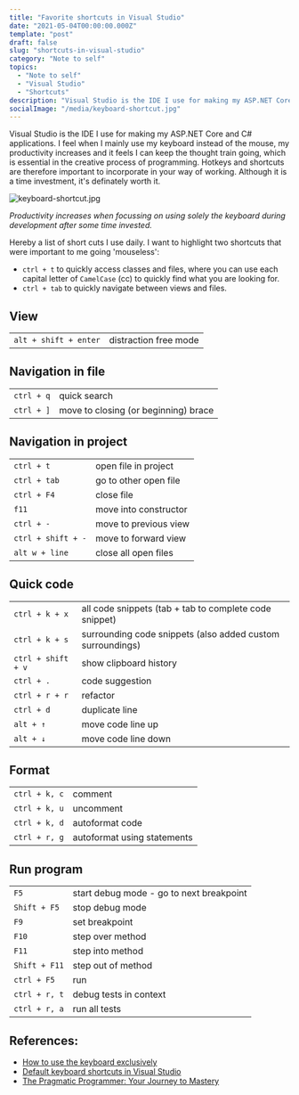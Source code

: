 ```yaml
---
title: "Favorite shortcuts in Visual Studio"
date: "2021-05-04T00:00:00.000Z"
template: "post"
draft: false
slug: "shortcuts-in-visual-studio"
category: "Note to self"
topics:
  - "Note to self"
  - "Visual Studio"
  - "Shortcuts"
description: "Visual Studio is the IDE I use for making my ASP.NET Core and C# applications. I feel when I mainly use my keyboard instead of the mouse, my productivity increases and it feels I can keep the thought train going."
socialImage: "/media/keyboard-shortcut.jpg"
---
```


Visual Studio is the IDE I use for making my ASP.NET Core and C# applications. I feel when I mainly use my keyboard instead of the mouse, my productivity increases and it feels I can keep the thought train going, which is essential in the creative process of programming. Hotkeys and shortcuts are therefore important to incorporate in your way of working. Although it is a time investment, it's definately worth it. 

![keyboard-shortcut.jpg](/media/keyboard-shortcut.jpg)

*Productivity increases when focussing on using solely the keyboard during development after some time invested.*

Hereby a list of short cuts I use daily. I want to highlight two shortcuts that were important to me going 'mouseless':
* ```ctrl + t``` to quickly access classes and files, where you can use each capital letter of `CamelCase` (cc) to quickly find what you are looking for. 
* ```ctrl + tab``` to quickly navigate between views and files.

## View
|                           |                       |
| ------------------------- | --------------------- |
| ```alt + shift + enter``` | distraction free mode |

## Navigation in file
|                |                                      |
| -------------- | ------------------------------------ |
| ```ctrl + q``` | quick search                         |
| ```ctrl + ]``` | move to closing (or beginning) brace |

## Navigation in project
|                        |                       |
| ---------------------- | --------------------- |
| ```ctrl + t```         | open file in project  |
| ```ctrl + tab```       | go to other open file |
| ```ctrl + F4```        | close file            |
| ```f11```              | move into constructor |
| ```ctrl + -```         | move to previous view |
| ```ctrl + shift + -``` | move to forward view  |
| ```alt w + line```     | close all open files  |

## Quick code
|                        |                                                            |
| ---------------------- | ---------------------------------------------------------- |
| ```ctrl + k + x```     | all code snippets (tab + tab to complete code snippet)     |
| ```ctrl + k + s```     | surrounding code snippets (also added custom surroundings) |
| ```ctrl + shift + v``` | show clipboard history                                     |
| ```ctrl + .```         | code suggestion                                            |
| ```ctrl + r + r```     | refactor                                                   |
| ```ctrl + d```         | duplicate line                                             |
| ```alt + ↑```          | move code line up                                          |
| ```alt + ↓```          | move code line down                                        |

## Format
|                   |                             |
| ----------------- | --------------------------- |
| ```ctrl + k, c``` | comment                     |
| ```ctrl + k, u``` | uncomment                   |
| ```ctrl + k, d``` | autoformat code             |
| ```ctrl + r, g``` | autoformat using statements |

## Run program
|                   |                                          |
| ----------------- | ---------------------------------------- |
| ```F5```          | start debug mode - go to next breakpoint |
| ```Shift + F5```  | stop debug mode                          |
| ```F9```          | set breakpoint                           |
| ```F10```         | step over method                         |
| ```F11```         | step into method                         |
| ```Shift + F11``` | step out of method                       |
| ```ctrl + F5```   | run                                      |
| ```ctrl + r, t``` | debug tests in context                   |
| ```ctrl + r, a``` | run all tests                            |


## References:
+ [How to use the keyboard exclusively](https://docs.microsoft.com/en-us/visualstudio/ide/reference/how-to-use-the-keyboard-exclusively?view=vs-2019)
+ [Default keyboard shortcuts in Visual Studio](https://docs.microsoft.com/en-us/visualstudio/ide/default-keyboard-shortcuts-in-visual-studio?view=vs-2019)
+ [The Pragmatic Programmer: Your Journey to Mastery](https://www.amazon.com/Pragmatic-Programmer-journey-mastery-Anniversary/dp/0135957052)